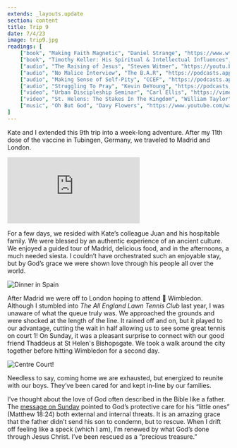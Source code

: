 ```yaml
---
extends: _layouts.update
section: content
title: Trip 9
date: 7/4/23
image: trip9.jpg
readings: [
    ["book", "Making Faith Magnetic", "Daniel Strange", "https://www.wtsbooks.com/products/making-faith-magnetic-five-hidden-themes-our-culture-cant-stop-talking-about-and-how-to-connect-them-to-christ-1-9781784986506?variant=40844547522760"],
    ["book", "Timothy Keller: His Spiritual & Intellectual Influences", "Collin Hansen", "https://www.wtsbooks.com/products/timothy-keller-his-spiritual-and-intellectual-formation-9780310128687?variant=42519990501576"],
    ["audio", "The Raising of Jesus", "Steven Witmer", "https://youtu.be/ncjrAPogcDo"],
    ["audio", "No Malice Interview", "The B.A.R", "https://podcasts.apple.com/us/podcast/the-b-a-r-podcast/id1094772652?i=1000619212585"],
    ["audio", "Making Sense of Self-Pity", "CCEF", "https://podcasts.apple.com/us/podcast/ccef-podcast-where-life-scripture-meet/id1196426810?i=1000615264740"],
    ["audio", "Struggling To Pray", "Kevin DeYoung", "https://podcasts.apple.com/us/podcast/the-crossway-podcast/id1457099163?i=1000561522155"],
    ["video", "Urban Discipleship Seminar", "Carl Ellis", "https://vimeo.com/102063406"],
    ["video", "St. Helens: The Stakes In The Kingdom", "William Taylor", "https://www.st-helens.org.uk/resources/talk/58259/video/"],
    ["music", "Oh But God", "Davy Flowers", "https://www.youtube.com/watch?v=JcZeemHIs2M"],
]
---
```


Kate and I extended this 9th trip into a week-long adventure. After my 11th dose of the vaccine in Tubingen, Germany, we traveled to Madrid and London.

<iframe class="w-full aspect-video" src="https://www.youtube.com/embed/12Itz-NPFnQ" frameborder="0" allow="accelerometer; autoplay; clipboard-write; encrypted-media; gyroscope; picture-in-picture" allowfullscreen></iframe>

 For a few days, we resided with Kate’s colleague Juan and his hospitable family. We were blessed by an authentic experience of an ancient culture. We enjoyed a guided tour of Madrid, delicious food, and in the afternoons, a much needed siesta. I couldn’t have orchestrated such an enjoyable stay, but by God’s grace we were shown love through his people all over the world.

<img alt="Dinner in Spain" src="/assets/images/spain-dinner.jpg" />

After Madrid we were off to London hoping to attend 🎾 Wimbledon. Although I stumbled into _The All England Lawn Tennis Club_ last year, I was unaware of what the queue truly was. We approached the grounds and were shocked at the length of the line. It rained off and on, but it played to our advantage, cutting the wait in half allowing us to see some great tennis on court 1! On Sunday, it was a pleasant surprise to connect with our good friend Thaddeus at St Helen's Bishopsgate. We took a walk around the city together before hitting Wimbledon for a second day.

<img alt="Centre Court!" src="/assets/images/centre-court.jpg" />


Needless to say, coming home we are exhausted,  but energized to reunite with our boys. They’ve been cared for and kept in-line by our families.


I’ve thought about the love of God often described in the Bible like a father. The <a class="text-yellow-500" href="https://www.st-helens.org.uk/resources/talk/58259/video/">message on Sunday</a> pointed to God’s protective care for his “little ones” (Matthew 18:24) both external and internal threats. It is an amazing grace that the father didn’t send his son to condemn, but to rescue. When I drift off feeling like a speck (which I am), I’m renewed by what God’s done through Jesus Christ. I’ve been rescued as a “precious  treasure.”
